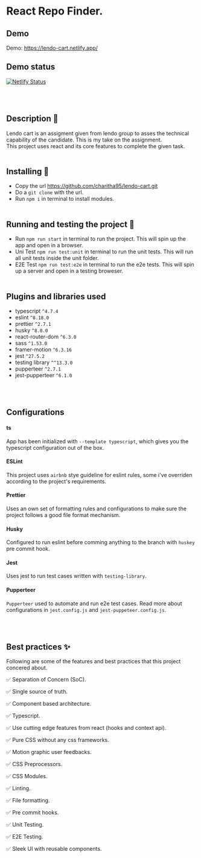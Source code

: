# React Repo Finder.

## Demo
Demo: https://lendo-cart.netlify.app/ <br/>

## Demo status
[![Netlify Status](https://api.netlify.com/api/v1/badges/d7246197-587b-46a6-9b8d-36353e5e07ad/deploy-status)](https://app.netlify.com/sites/lendo-cart/deploys)

<br/><br/>


## Description :newspaper:

Lendo cart is an assigment given from lendo group to asses the technical capability of the candidate.
This is my take on the assignment.
<br/>
This project uses react and its core features to complete the given task.
<br/><br/>

## Installing :wrench:

- Copy the url https://github.com/charitha95/lendo-cart.git
- Do a `git clone` with the url.
- Run `npm i` in terminal to install modules.
  <br/><br/>

## Running and testing the project :runner:

- Run `npm run start` in terminal to run the project. This will spin up the app and open in a browser.<br/>
- Uni Test `npm run test:unit` in terminal to run the unit tests. This will run all unit tests inside the unit folder.
- E2E Test `npm run test:e2e` in terminal to run the e2e tests. This will spin up a server and open in a testing broweser.
  <br/><br/>

## Plugins and libraries used

- typescript `^4.7.4`
- eslint `^8.18.0`
- prettier `^2.7.1`
- husky `^8.0.0`
- react-router-dom `^6.3.0`
- sass `^1.53.0`
- framer-motion `^6.3.16`
- jest `^27.5.2`
- testing library `^^13.3.0`
- pupperteer `^2.7.1`
- jest-pupperteer `^6.1.0`

<br/><br/>

## Configurations

#### ts

App has been initialized with `--template typescript`, which gives you the typescript configuration out of the box.

#### ESLint

This project uses `airbnb` stye guideline for eslint rules, some i've overriden according to the project's requirements.

#### Prettier

Uses an own set of formatting rules and configurations to make sure the project follows a good file format mechanism.

#### Husky

Configured to run eslint before comming anything to the branch with `huskey` pre commit hook.

#### Jest

Uses jest to run test cases written with `testing-library`.

#### Pupperteer

`Pupperteer` used to automate and run e2e test cases. Read more about configurations in `jest.config.js` and `jest-puppeteer.config.js`.

<br/><br/>

## Best practices :sparkles:

Following are some of the features and best practices that this project concered about.

✅ Separation of Concern (SoC).

✅ Single source of truth.

✅ Component based architecture.

✅ Typescript.

✅ Use cutting edge features from react (hooks and context api).

✅ Pure CSS without any css frameworks.

✅ Motion graphic user feedbacks.

✅ CSS Preprocessors.

✅ CSS Modules.

✅ Linting.

✅ File formatting.

✅ Pre commit hooks.

✅ Unit Testing.

✅ E2E Testing.

✅ Sleek UI with reusable components.
